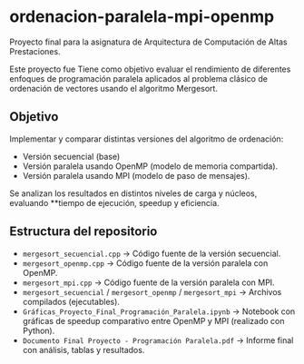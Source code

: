 # ordenacion-paralela-mpi-openmp
Proyecto final para la asignatura de Arquitectura de Computación de Altas Prestaciones.

Este proyecto fue Tiene como objetivo evaluar el rendimiento de diferentes enfoques de programación paralela aplicados al problema clásico de ordenación de vectores usando el algoritmo Mergesort.

##  Objetivo

Implementar y comparar distintas versiones del algoritmo de ordenación:
- Versión secuencial (base)
- Versión paralela usando OpenMP (modelo de memoria compartida).
- Versión paralela usando MPI (modelo de paso de mensajes).

Se analizan los resultados en distintos niveles de carga y núcleos, evaluando **tiempo de ejecución, speedup y eficiencia.

## Estructura del repositorio

- `mergesort_secuencial.cpp` → Código fuente de la versión secuencial.
- `mergesort_openmp.cpp` → Código fuente de la versión paralela con OpenMP.
- `mergesort_mpi.cpp` → Código fuente de la versión paralela con MPI.
- `mergesort_secuencial` / `mergesort_openmp` / `mergesort_mpi` → Archivos compilados (ejecutables).
- `Gráficas_Proyecto_Final_Programación_Paralela.ipynb` → Notebook con gráficas de speedup comparativo entre OpenMP y MPI (realizado con Python).
- `Documento Final Proyecto - Programación Paralela.pdf` → Informe final con análisis, tablas y resultados.

